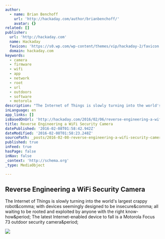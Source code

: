 ```yaml
---
author:
  - name: Brian Benchoff
    url: 'http://hackaday.com/author/brianbenchoff/'
    avatar: {}
related: []
publisher:
  url: 'http://hackaday.com'
  name: Hackaday
  favicon: 'https://s0.wp.com/wp-content/themes/vip/hackaday-2/favicon.ico'
  domain: hackaday.com
keywords:
  - camera
  - firmware
  - wifi
  - app
  - network
  - root
  - url
  - outdoors
  - software
  - motorola
description: "The Internet of Things is slowly turning into the world's largest crappy robot, with devices seemingly designed to be insecure, all waiting to be rooted and exploited by anyone with the right know-how. The latest Internet-enabled device to fall is a Motorola Focus 73 outdoor security camera."
inLanguage: en
app_links: []
isBasedOnUrl: 'http://hackaday.com/2016/02/06/reverse-engineering-a-wifi-security-camera/'
title: Reverse Engineering a WiFi Security Camera
datePublished: '2016-02-08T01:58:42.942Z'
dateModified: '2016-02-08T01:58:23.248Z'
sourcePath: _posts/2016-02-08-reverse-engineering-a-wifi-security-camera.md
published: true
inFeed: true
hasPage: false
inNav: false
_context: 'http://schema.org'
_type: MediaObject

---
```

<article style=""><h1>Reverse Engineering a WiFi Security Camera</h1><p>The Internet of Things is slowly turning into the world's largest crappy robot&amp;comma; with devices seemingly designed to be insecure&amp;comma; all waiting to be rooted and exploited by anyone with the right know-how&amp;period; The latest Internet-enabled device to fall is a Motorola Focus 73 outdoor security camera&amp;period;</p><img src="https://i0.wp.com/hackadaycom.files.wordpress.com/2016/02/camhd.jpg?fit=440%2C330" /></article>